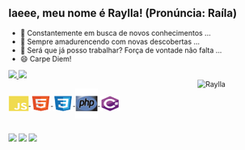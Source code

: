## Iaeee, meu nome é Raylla! (Pronúncia: Raíla)

- 🔭 Constantemente em busca de novos conhecimentos ...
- 🌱 Sempre amadurencendo com novas descobertas ...
- 🤔 Será que já posso trabalhar? Força de vontade não falta ...
- 😄 Carpe Diem!

 <div>
  <a href="https://github.com/Raylla-Silva12">
  <img height="180em" src="https://github-readme-stats.vercel.app/api?username=Raylla-Silva12&show_icons=true&theme=tokyonight&bg_color=000&include_all_commits=true&count_private=true"/>
  <img height="180em" src="https://github-readme-stats.vercel.app/api/top-langs/?username=Raylla-Silva12&layout=compact&langs_count=7&theme=tokyonight&bg_color=000"/><br>
  <img align="right" height="140" width="130" alt="Raylla" src="https://cdn.discordapp.com/attachments/728072210430034002/871513746038734878/icon.png">
</div>
  
<div style="display: inline_block"><br>
  <img align="center" alt="Rafa-Js" height="30" width="40" src="https://raw.githubusercontent.com/devicons/devicon/master/icons/javascript/javascript-plain.svg">
  <img align="center" alt="Rafa-HTML" height="30" width="40" src="https://raw.githubusercontent.com/devicons/devicon/master/icons/html5/html5-original.svg">
  <img align="center" alt="Rafa-CSS" height="30" width="40" src="https://raw.githubusercontent.com/devicons/devicon/master/icons/css3/css3-original.svg">
  <img align="center" alt="Rafa-PHP" height="60" width="45" src="https://raw.githubusercontent.com/devicons/devicon/master/icons/php/php-original.svg">
  <img align="center" alt="Rafa-Csharp" height="30" width="40" src="https://raw.githubusercontent.com/devicons/devicon/master/icons/csharp/csharp-original.svg">
</div>
 
 ##
 
<div> 
 <a href="https://discord.com/channels/@me" target="_blank"><img src="https://img.shields.io/badge/Discord-7289DA?style=for-the-badge&logo=discord&logoColor=white" target="_blank"></a> 
  <a href = "mailto:raylla.l.silva@gmail.com"><img src="https://img.shields.io/badge/-Gmail-%23333?style=for-the-badge&logo=gmail&logoColor=white" target="_blank"></a>
  <a href="https://www.linkedin.com/in/raylla-silva-50554220b/" target="_blank"><img src="https://img.shields.io/badge/-LinkedIn-%230077B5?style=for-the-badge&logo=linkedin&logoColor=white" target="_blank"></a> 
